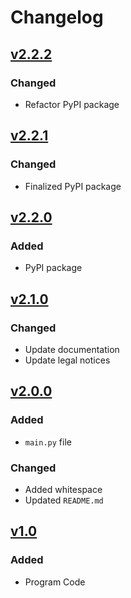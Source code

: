# Changelog

## [v2.2.2](https://github.com/willtheorangeguy/Python-Logo-Widgets/releases/tag/v2.2.2)

### Changed

- Refactor PyPI package

## [v2.2.1](https://github.com/willtheorangeguy/Python-Logo-Widgets/releases/tag/v2.2.1)

### Changed

- Finalized PyPI package

## [v2.2.0](https://github.com/willtheorangeguy/Python-Logo-Widgets/releases/tag/v2.2.0)

### Added

- PyPI package

## [v2.1.0](https://github.com/willtheorangeguy/Python-Logo-Widgets/releases/tag/v2.1.0)

### Changed

- Update documentation
- Update legal notices

## [v2.0.0](https://github.com/willtheorangeguy/Python-Logo-Widgets/releases/tag/v2.0.0)

### Added

- `main.py` file

### Changed

- Added whitespace
- Updated `README.md`

## [v1.0](https://github.com/willtheorangeguy/Python-Logo-Widgets/releases/tag/v1.0)

### Added

- Program Code
